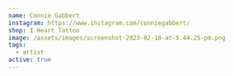 ```yaml
---
name: Connie Gabbert
instagram: https://www.instagram.com/conniegabbert/
shop: I Heart Tattoo
image: /assets/images/screenshot-2023-02-18-at-5.44.25-pm.png
tags:
  - artist
active: true
---
```

